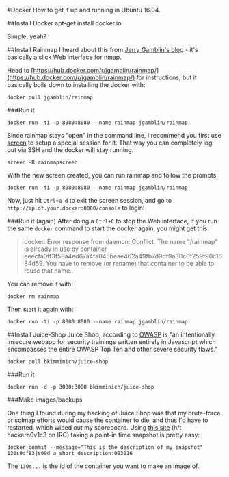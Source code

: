 #Docker
How to get it up and running in Ubuntu 16.04.  

##Install Docker
    apt-get install docker.io

Simple, yeah?
    
##Install Rainmap
I heard about this from [Jerry Gamblin's blog](http://jerrygamblin.com/2016/08/30/rainmap-container/) - it's basically a slick Web interface for [nmap](../cmdline/linux/nmap.md).

Head to [https://hub.docker.com/r/jgamblin/rainmap/](https://hub.docker.com/r/jgamblin/rainmap/) for instructions, but it basically boils down to installing the docker with:

    docker pull jgamblin/rainmap

###Run it

    docker run -ti -p 8080:8080 --name rainmap jgamblin/rainmap

Since rainmap stays "open" in the command line, I recommend you first use [screen](../cmdline/linux/screen.md) to setup a special session for it.  That way you can completely log out via SSH and the docker will stay running.

    screen -R rainmapscreen
    
With the new screen created, you can run rainmap and follow the prompts:

    docker run -ti -p 8080:8080 --name rainmap jgamblin/rainmap
    
Now, just hit `Ctrl+a d` to exit the screen session, and go to `http://ip.of.your.docker:8080/console` to login!

###Run it (again)
After doing a `Ctrl+C` to stop the Web interface, if you run the same `docker` command to start the docker again, you might get this:

>docker: Error response from daemon: Conflict. The name "/rainmap" is already in use by container eeecfa0ff3f58a4ed67a4fa045beae462a49fb7d9df9a30c0f259f90c1684d59. You have to remove (or rename) that container to be able to reuse that name..

You can remove it with:

    docker rm rainmap 

Then start it again with:

    docker run -ti -p 8080:8080 --name rainmap jgamblin/rainmap
    
##Install Juice-Shop
Juice Shop, according to [OWASP](https://www.owasp.org/index.php/OWASP_Juice_Shop_Project) is "an intentionally insecure webapp for security trainings written entirely in Javascript which encompasses the entire OWASP Top Ten and other severe security flaws."

    docker pull bkimminich/juice-shop
    
###Run it

    docker run -d -p 3000:3000 bkimminich/juice-shop
    
###Make images/backups

One thing I found during my hacking of Juice Shop was that my brute-force or sqlmap efforts would cause the container to die, and thus I'd have to restarted, which wiped out my scoreboard.  Using [this site](https://gist.github.com/thaJeztah/8d0e901bd21329d80cf2) (h/t hackern0v1c3 on IRC) taking a point-in time snapshot is pretty easy:

    docker commit --message="This is the description of my snapshot" 130s9df83js09d a_short_description:093016
    
The `130s...` is the id of the container you want to make an image of.


